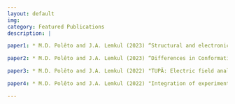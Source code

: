 ```yaml
---
layout: default
img:
category: Featured Publications
description: |

paper1: * M.D. Polêto and J.A. Lemkul (2023) “Structural and electronic properties of polyethylene terephthalate (PET) from polarizable molecular dynamics simulations.” ChemRxiv. [DOI](https://dx.doi.org/10.26434/chemrxiv-2024-dwhb8)<br>

paper2: * M.D. Polêto and J.A. Lemkul (2023) “Differences in Conformational Sampling and Intrinsic Electric Fields Drive Ion Binding in Telomeric and TERRA G-Quadruplexes.” J. Chem. Inf. Model. 63 (21): 6851-6862. (PMC10841373) [DOI](https://dx.doi.org/10.1021/acs.jcim.3c01305)<br>

paper3: * M.D. Polêto and J.A. Lemkul (2022) "TUPÃ: Electric field analyses for molecular simulations" J. Comput. Chem. 43 (16): 1113-1119.  (PMC9098685) [DOI](https://dx.doi.org/10.1002/jcc.26873)<br>

paper4: * M.D. Polêto and J.A. Lemkul (2022) "Integration of experimental data and use of automated fitting methods in developing protein force fields" Comms. Chem. 5: 38. (PMC8979544) [DOI](https://doi.org/10.1038/s42004-022-00653-z)

---
```

